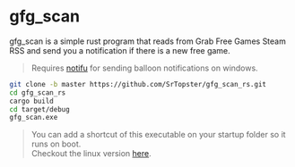 # gfg_scan
gfg_scan is a simple rust program that reads from Grab Free Games Steam RSS and send you a notification if there is a new free game.
> Requires [notifu](https://www.paralint.com/projects/notifu/) for sending balloon notifications on windows.
```bash
git clone -b master https://github.com/SrTopster/gfg_scan_rs.git
cd gfg_scan_rs
cargo build
cd target/debug
gfg_scan.exe
```
> You can add a shortcut of this executable on your startup folder so it runs on boot. <br>
Checkout the linux version [here](https://github.com/SrTopster/gfg_scan_rs/tree/linux).